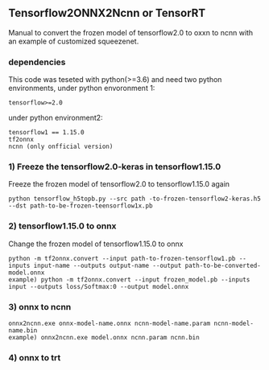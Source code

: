 ## Tensorflow2ONNX2Ncnn or TensorRT

Manual to convert the frozen model of tensorflow2.0 to oxxn to ncnn with an example of customized squeezenet.

### dependencies
This code was teseted with python(>=3.6) and need two python environments, under python envoronment 1:
```
tensorflow>=2.0
```
under python environment2:
```
tensorflow1 == 1.15.0
tf2onnx
ncnn (only onfficial version)
```

### 1) Freeze the tensorflow2.0-keras in tensorflow1.15.0
Freeze the frozen model of tensorflow2.0 to tensorflow1.15.0 again
```
python tensorflow_h5topb.py --src path -to-frozen-tensorflow2-keras.h5 --dst path-to-be-frozen-teensorflow1x.pb
```

### 2) tensorflow1.15.0 to onnx
Change the frozen model of tensorflow1.15.0 to onnx
```
python -m tf2onnx.convert --input path-to-frozen-tensorflow1.pb --inputs input-name --outputs output-name --output path-to-be-converted-model.onnx
example) python -m tf2onnx.convert --input frozen_model.pb --inputs input --outputs loss/Softmax:0 --output model.onnx
```

### 3) onnx to ncnn
```
onnx2ncnn.exe onnx-model-name.onnx ncnn-model-name.param ncnn-model-name.bin
example) onnx2ncnn.exe model.onnx ncnn.param ncnn.bin
```

### 4) onnx to trt
